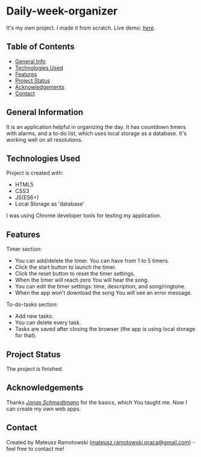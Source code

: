 # Daily-week-organizer
It's my own project. I made it from scratch. Live demo: [_here_](https://mateusz-ramotowski-poland.github.io/Daily-week-organizer/).

## Table of Contents
* [General Info](#general-information)
* [Technologies Used](#technologies-used)
* [Features](#features)
* [Project Status](#project-status)
* [Acknowledgements](#acknowledgements)
* [Contact](#contact)

## General Information
It is an application helpful in organizing the day. It has countdown timers with alarms, and a to-do list, which uses local storage as a database. It's working well on all resolutions.

## Technologies Used
Project is created with:
* HTML5
* CSS3
* JS(ES6+)
* Local Storage as 'database'

I was using Chrome developer tools for testing my application.
## Features
Timer section:
- You can add/delete the timer. You can have from 1 to 5 timers. 
- Click the start button to launch the timer.
- Click the reset button to reset the timer settings. 
- When the timer will reach zero You will hear the song.
- You can edit the timer settings: time, description, and song/ringtone.
- When the app won't download the song You will see an error message.

To-do-tasks section: 
- Add new tasks.
- You can delete every task.
- Tasks are saved after closing the browser (the app is using local storage for that).
## Project Status
The project is finished.

## Acknowledgements
Thanks [_Jonas Schmedtmann_](https://www.udemy.com/course/the-complete-javascript-course/learn/lecture/22648683?start=420#overview)
 for the basics, which You taught me. Now I can create my own web apps.

## Contact
Created by Mateusz Ramotowski (mateusz.ramotowski.praca@gmail.com) - feel free to contact me!

<!-- 
In the next project start work with (At the beginning it will take more time but it is easier after the app gets bigger and bigger)
1.V Good semantic HTML structure with proper tags.
2.V Create standards for CSS classes, and divide CSS selectors for a few CSS files - it is easier to change something.
3. Create standards for function names and variable names.
4. Divide your CSS code into a few js modules.
5. Refactor Your code from time to time and add comments in harder-to-understand parts of the code
6. Write good README.md file.
7. CONCENTRATE ON ONE TASK - DO THAT TASK AND MAKE COMMIT WITH GOOD DESCRIPTION OF WHAT YOU DONE. START NEXT TASK......
8. DIVIDE CODE INTO SMALL PIECE. wWRITE PIECE OF CODE. TEST IT WELL AND THEN GO TO WRITE NEXT PIECE OF CODE - MORE THINK FROM BEGINNING YOU WILL HAVE LESS BUGS AND FRUSTRATION LATER
9. Selectors in CSS files in alphabetically order - it looks nicer and it is easier to search
10. If your code is written well you don't need a comment. Comment should express knowledge that you can't express by your code. It is better to use meaningfull names for variables and functions than use comments
11. It is very good to know and use design patterns.
12. Uncle Bob encourages pair programming. Think if I can do it?
13. I can block request during testing using Network tab in chrome developer tools.


What should I fix, consider?
12. Po kliknięciu w overlay nie resetuję form2 restart timer. Jakie ma to konsekwencje? Czy musze to zmieniać?
-->
